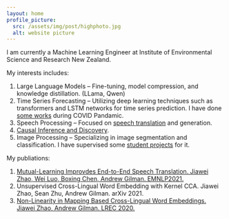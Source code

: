 ```yaml
---
layout: home
profile_picture:
  src: /assets/img/post/highphoto.jpg
  alt: website picture
---
```


<p>
I am currently a Machine Learning Engineer at Institute of Environmental Science and Research New Zealand.
</p>


My interests includes:

1. Large Language Models – Fine-tuning, model compression, and knowledge distillation. (LLama, Qwen)
2. Time Series Forecasting – Utilizing deep learning techniques such as transformers and LSTM networks for time series prediction. I have done [some works](https://www.esr.cri.nz/news-publications/ai-driven-covid-19-hospitalisation-forecasting/) during COVID Pandamic. 
3. Speech Processing – Focused on [speech translation](https://aclanthology.org/2021.emnlp-main.325/) and generation.
4. [Causal Inference and Discovery](https://www.esr.cri.nz/news-publications/developing-a-digital-twin-platform/).
5. Image Processing – Specializing in image segmentation and classification. I have supervised some [student projects](https://link.springer.com/chapter/10.1007/978-981-97-0376-0_30) for it.


My publiations:

1. [Mutual-Learning Improvdes End-to-End Speech Translation. Jiawei Zhao, Wei Luo, Boxing Chen, Andrew Gilman. EMNLP2021.](https://aclanthology.org/2021.emnlp-main.325/)
2. Unsupervised Cross-Lingual Word Embedding with Kernel CCA. Jiawei Zhao, Sean Zhu, Andrew Gilman. arXiv 2021.
3. [Non-Linearity in Mapping Based Cross-Lingual Word Embeddings. Jiawei Zhao, Andrew Gilman. LREC 2020.](https://aclanthology.org/2020.lrec-1.440.pdf)
